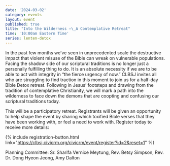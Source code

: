 ```yaml
---
date: '2024-03-02'
category: events
layout: event
published: true
title: "Into the Wilderness —\_A Contemplative Retreat"
time: '10:00am Eastern Time'
series: lenten-detox
---
```

In the past few months we’ve seen in unprecedented scale the destructive impact that violent misuse of the Bible can wreak on vulnerable populations. Facing the shadow side of our scriptural traditions is no longer just a personally fulfilling thing to do. It is an absolute necessity if we are to be able to act with integrity in “the fierce urgency of now.” CLBSJ invites all who are struggling to find traction in this moment to join us for a half-day Bible Detox retreat. Following in Jesus’ footsteps and drawing from the tradition of contemplative Christianity, we will mark a path into the wilderness to face down the demons that are coopting and confusing our scriptural traditions today. 

This will be a participatory retreat. Registrants will be given an opportunity to help shape the event by sharing which toxified Bible verses that they have been working with, or feel a need to work with. Register today to receive more details:

{% include registration-button.html link="https://clbsj.civicrm.org/civicrm/event/register?id=2&reset=1" %}

Planning Committee: Sr. Sharifa Vernice Meytung, Rev. Betsy Simpson, Rev. Dr. Dong Hyeon Jeong, Amy Dalton
